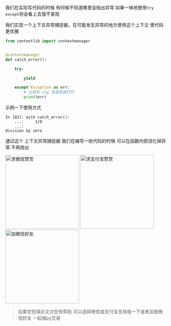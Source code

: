 我们在实际写代码的时候 有时候不知道哪里会抛出异常 如果一味地使用`try except`将会看上去很不美观

我们实现一个上下文异常捕捉器，在可能发生异常的地方使用这个上下文 使代码更优雅

```python
from contextlib import contextmanager


@contextmanager
def catch_error():

    try:

        yield

    except Exception as err:
        # 记录到 log 或者直接打印
        print(err)
```

示例一下使用方式

```shell script
In [82]: with catch_error():
    ...:     1/0
    ...:
division by zero
```

通过这个 上下文异常捕捉器 我们在编写一些代码的时候 可以在函数内部消化掉异常 不再抛出


<img src="https://s1.ax1x.com/2020/06/25/NwjAbj.jpg" alt="求微信赞赏" border="0"  width="230" height="230" />

<img src="https://s1.ax1x.com/2020/06/25/NwjvyF.jpg" alt="求支付宝赞赏" border="0"  width="230" height="230"/>

<img src="https://s1.ax1x.com/2020/06/25/Nwv8l8.jpg" alt="加微信好友" border="0" width="230" height="230"/>

> 如果您觉得此文对您有帮助 可以选择微信或支付宝支持我一下或者加我微信好友 一起搞py交易
